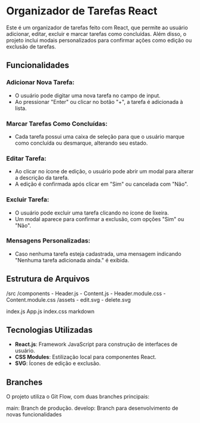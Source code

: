 # Organizador de Tarefas React

Este é um organizador de tarefas feito com React, que permite ao usuário adicionar, editar, excluir e marcar tarefas como concluídas. Além disso, o projeto inclui modais personalizados para confirmar ações como edição ou exclusão de tarefas.

## Funcionalidades

### Adicionar Nova Tarefa:
- O usuário pode digitar uma nova tarefa no campo de input.
- Ao pressionar "Enter" ou clicar no botão "+", a tarefa é adicionada à lista.

### Marcar Tarefas Como Concluídas:
- Cada tarefa possui uma caixa de seleção para que o usuário marque como concluída ou desmarque, alterando seu estado.

### Editar Tarefa:
- Ao clicar no ícone de edição, o usuário pode abrir um modal para alterar a descrição da tarefa.
- A edição é confirmada após clicar em "Sim" ou cancelada com "Não".

### Excluir Tarefa:
- O usuário pode excluir uma tarefa clicando no ícone de lixeira.
- Um modal aparece para confirmar a exclusão, com opções "Sim" ou "Não".

### Mensagens Personalizadas:
- Caso nenhuma tarefa esteja cadastrada, uma mensagem indicando "Nenhuma tarefa adicionada ainda." é exibida.

## Estrutura de Arquivos
/src /components - Header.js - Content.js - Header.module.css - Content.module.css /assets - edit.svg - delete.svg

index.js
App.js
index.css
markdown

## Tecnologias Utilizadas
- **React.js**: Framework JavaScript para construção de interfaces de usuário.
- **CSS Modules**: Estilização local para componentes React.
- **SVG**: Ícones de edição e exclusão.

## Branches
O projeto utiliza o Git Flow, com duas branches principais:

main: Branch de produção.
develop: Branch para desenvolvimento de novas funcionalidades
